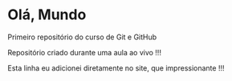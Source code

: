 # Olá, Mundo

 Primeiro repositório do curso de Git e GitHub

 Repositório criado durante uma aula ao vivo !!!

 Esta linha eu adicionei diretamente no site, que impressionante !!!
